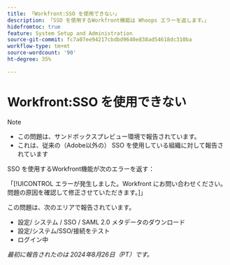```yaml
---
title: 「Workfront:SSO を使用できない」
description: 「SSO を使用するWorkfront機能は Whoops エラーを返します。」
hidefromtoc: true
feature: System Setup and Administration
source-git-commit: fc7a07ee94217cbdbd9640e838ad54618dc310ba
workflow-type: tm+mt
source-wordcount: '90'
ht-degree: 35%

---
```



# Workfront:SSO を使用できない

>[!NOTE]
>
>* この問題は、サンドボックスプレビュー環境で報告されています。
>* これは、従来の（Adobe以外の） SSO を使用している組織に対して報告されています

SSO を使用するWorkfront機能が次のエラーを返す：

「[!UICONTROL エラーが発生しました。Workfront にお問い合わせください。問題の原因を確認して修正させていただきます。]」

この問題は、次のエリアで報告されています。

* 設定/ システム / SSO / SAML 2.0 メタデータのダウンロード
* 設定/システム/SSO/接続をテスト
* ログイン中

_最初に報告されたのは 2024年8月26日（PT）です。_

